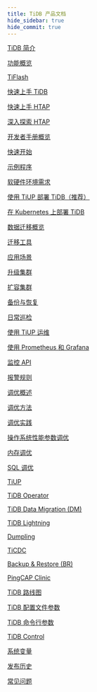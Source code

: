 ```yaml
---
title: TiDB 产品文档
hide_sidebar: true
hide_commit: true
---
```


<LearningPathContainer platform="tidb" title="TiDB" subTitle="TiDB 是 PingCAP 公司自主设计、研发的开源分布式关系型数据库。您可以在这里查看概念介绍、操作指南、应用开发、参考等产品文档。">

<LearningPath label="了解" icon="cloud1">

[TiDB 简介](https://docs.pingcap.com/zh/tidb/v7.3/overview)

[功能概览](https://docs.pingcap.com/zh/tidb/v7.3/basic-features)

[TiFlash](https://docs.pingcap.com/zh/tidb/v7.3/tiflash-overview)

</LearningPath>

<LearningPath label="试用" icon="cloud5">

[快速上手 TiDB](https://docs.pingcap.com/zh/tidb/v7.3/quick-start-with-tidb)

[快速上手 HTAP](https://docs.pingcap.com/zh/tidb/v7.3/quick-start-with-htap)

[深入探索 HTAP](https://docs.pingcap.com/zh/tidb/v7.3/explore-htap)

</LearningPath>

<LearningPath label="开发" icon="doc8">

[开发者手册概览](https://docs.pingcap.com/zh/tidb/v7.3/dev-guide-overview)

[快速开始](https://docs.pingcap.com/zh/tidb/v7.3/dev-guide-build-cluster-in-cloud)

[示例程序](https://docs.pingcap.com/zh/tidb/v7.3/dev-guide-sample-application-java-spring-boot)

</LearningPath>

<LearningPath label="部署" icon="deploy">

[软硬件环境需求](https://docs.pingcap.com/zh/tidb/v7.3/hardware-and-software-requirements)

[使用 TiUP 部署 TiDB（推荐）](https://docs.pingcap.com/zh/tidb/v7.3/production-deployment-using-tiup)

[在 Kubernetes 上部署 TiDB](https://docs.pingcap.com/zh/tidb-in-kubernetes/stable)

</LearningPath>

<LearningPath label="迁移" icon="cloud3">

[数据迁移概览](https://docs.pingcap.com/zh/tidb/v7.3/migration-overview)

[迁移工具](https://docs.pingcap.com/zh/tidb/v7.3/migration-tools)

[应用场景](https://docs.pingcap.com/zh/tidb/v7.3/migrate-aurora-to-tidb)

</LearningPath>

<LearningPath label="运维" icon="maintain">

[升级集群](https://docs.pingcap.com/zh/tidb/v7.3/upgrade-tidb-using-tiup)

[扩容集群](https://docs.pingcap.com/zh/tidb/v7.3/scale-tidb-using-tiup)

[备份与恢复](https://docs.pingcap.com/zh/tidb/v7.3/backup-and-restore-overview)

[日常巡检](https://docs.pingcap.com/zh/tidb/v7.3/daily-check)

[使用 TiUP 运维](https://docs.pingcap.com/zh/tidb/v7.3/maintain-tidb-using-tiup)

</LearningPath>

<LearningPath label="监控" icon="cloud6">

[使用 Prometheus 和 Grafana](https://docs.pingcap.com/zh/tidb/v7.3/tidb-monitoring-framework)

[监控 API](https://docs.pingcap.com/zh/tidb/v7.3/tidb-monitoring-api)

[报警规则](https://docs.pingcap.com/zh/tidb/v7.3/alert-rules)

</LearningPath>

<LearningPath label="调优" icon="tidb-cloud-tune">

[调优概述](https://docs.pingcap.com/zh/tidb/v7.3/performance-tuning-overview)

[调优方法](https://docs.pingcap.com/zh/tidb/v7.3/performance-tuning-methods)

[调优实践](https://docs.pingcap.com/zh/tidb/v7.3/performance-tuning-practices)

[操作系统性能参数调优](https://docs.pingcap.com/zh/tidb/v7.3/tune-operating-system)

[内存调优](https://docs.pingcap.com/zh/tidb/v7.3/configure-memory-usage)

[SQL 调优](https://docs.pingcap.com/zh/tidb/v7.3/sql-tuning-overview)

</LearningPath>

<LearningPath label="工具" icon="doc7">

[TiUP](https://docs.pingcap.com/zh/tidb/v7.3/tiup-overview)

[TiDB Operator](https://docs.pingcap.com/zh/tidb/v7.3/tidb-operator-overview)

[TiDB Data Migration (DM)](https://docs.pingcap.com/zh/tidb/v7.3/dm-overview)

[TiDB Lightning](https://docs.pingcap.com/zh/tidb/v7.3/tidb-lightning-overview)

[Dumpling](https://docs.pingcap.com/zh/tidb/v7.3/dumpling-overview)

[TiCDC](https://docs.pingcap.com/zh/tidb/v7.3/ticdc-overview)

[Backup & Restore (BR)](https://docs.pingcap.com/zh/tidb/v7.3/backup-and-restore-overview)

[PingCAP Clinic](https://docs.pingcap.com/zh/tidb/v7.3/clinic-introduction)

</LearningPath>

<LearningPath label="参考" icon="cloud-dev">

[TiDB 路线图](https://docs.pingcap.com/zh/tidb/dev/tidb-roadmap)

[TiDB 配置文件参数](https://docs.pingcap.com/zh/tidb/v7.3/tidb-configuration-file)

[TiDB 命令行参数](https://docs.pingcap.com/zh/tidb/v7.3/command-line-flags-for-tidb-configuration)

[TiDB Control](https://docs.pingcap.com/zh/tidb/v7.3/tidb-control)

[系统变量](https://docs.pingcap.com/zh/tidb/v7.3/system-variables)

[发布历史](https://docs.pingcap.com/zh/tidb/v7.3/release-notes)

[常见问题](https://docs.pingcap.com/zh/tidb/v7.3/faq-overview)

</LearningPath>

</LearningPathContainer>
